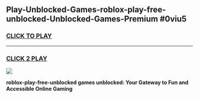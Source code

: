 
## Play-Unblocked-Games-roblox-play-free-unblocked-Unblocked-Games-Premium #0viu5
<h3>
<a href="https://premium.freeplayer.one?title=roblox-play-free-unblocked&ref=12M">CLICK TO PLAY</a></h3>
<hr>

<h3>
<a href="https://premium.freeplayer.one?title=roblox-play-free-unblocked&ref=12M">CLICK 2 PLAY</a>
  
</h3>

<a href="https://premium.freeplayer.one?title=roblox-play-free-unblocked&ref=12M"><img src="https://clearcache.store/games.png"></a>


**roblox-play-free-unblocked games unblocked: Your Gateway to Fun and Accessible Online Gaming**
